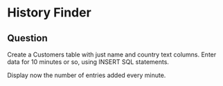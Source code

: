 # History Finder

## Question

Create a Customers table with just name and country text columns. Enter data for 10 minutes or so, using INSERT SQL statements.
 
Display now the number of entries added every minute.
